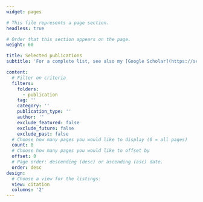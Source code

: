 ```yaml
---
widget: pages

# This file represents a page section.
headless: true

# Order that this section appears on the page.
weight: 60

title: Selected publications
subtitle: 'For a complete list, see also my [Google Scholar](https://scholar.google.de/citations?user=DMZ7Hc8AAAAJ&hl=en).'

content:
  # Filter on criteria
  filters:
    folders:
      - publication
    tag: ''
    category: ''
    publication_type: ''
    author: ''
    exclude_featured: false
    exclude_future: false
    exclude_past: false
  # Choose how many pages you would like to display (0 = all pages)
  count: 8
  # Choose how many pages you would like to offset by
  offset: 0
  # Page order: descending (desc) or ascending (asc) date.
  order: desc
design:
  # Choose a view for the listings:
  view: citation
  columns: '2'
---
```

